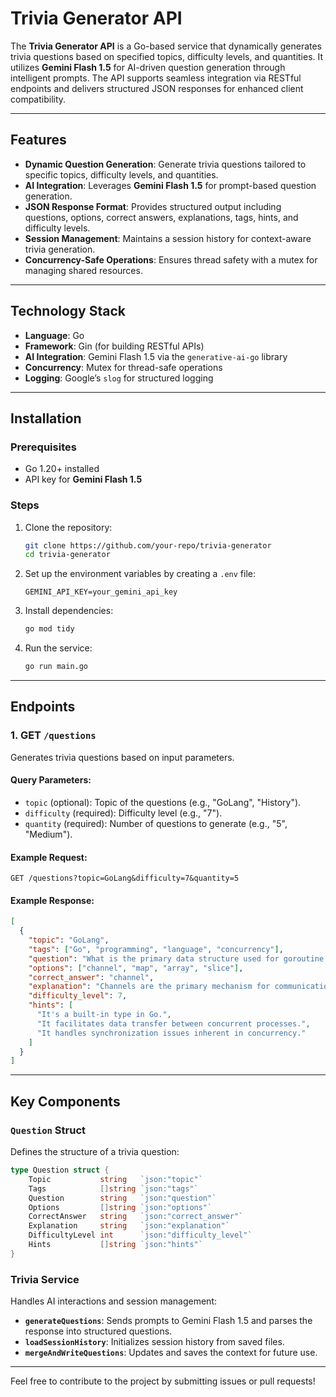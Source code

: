 # Trivia Generator API  

The **Trivia Generator API** is a Go-based service that dynamically generates trivia questions based on specified topics, difficulty levels, and quantities. It utilizes **Gemini Flash 1.5** for AI-driven question generation through intelligent prompts. The API supports seamless integration via RESTful endpoints and delivers structured JSON responses for enhanced client compatibility.

---

## Features  

- **Dynamic Question Generation**: Generate trivia questions tailored to specific topics, difficulty levels, and quantities.  
- **AI Integration**: Leverages **Gemini Flash 1.5** for prompt-based question generation.  
- **JSON Response Format**: Provides structured output including questions, options, correct answers, explanations, tags, hints, and difficulty levels.  
- **Session Management**: Maintains a session history for context-aware trivia generation.  
- **Concurrency-Safe Operations**: Ensures thread safety with a mutex for managing shared resources.  

---

## Technology Stack  

- **Language**: Go  
- **Framework**: Gin (for building RESTful APIs)  
- **AI Integration**: Gemini Flash 1.5 via the `generative-ai-go` library  
- **Concurrency**: Mutex for thread-safe operations  
- **Logging**: Google’s `slog` for structured logging  

---

## Installation  

### Prerequisites  
- Go 1.20+ installed  
- API key for **Gemini Flash 1.5**  

### Steps  
1. Clone the repository:  
   ```bash
   git clone https://github.com/your-repo/trivia-generator
   cd trivia-generator
   ```  
2. Set up the environment variables by creating a `.env` file:  
   ```env
   GEMINI_API_KEY=your_gemini_api_key
   ```  
3. Install dependencies:  
   ```bash
   go mod tidy
   ```  
4. Run the service:  
   ```bash
   go run main.go
   ```  

---

## Endpoints  

### 1. **GET `/questions`**  
Generates trivia questions based on input parameters.  

#### Query Parameters:  
- `topic` (optional): Topic of the questions (e.g., "GoLang", "History").  
- `difficulty` (required): Difficulty level (e.g., "7").  
- `quantity` (required): Number of questions to generate (e.g., "5", "Medium").  

#### Example Request:  
```http
GET /questions?topic=GoLang&difficulty=7&quantity=5
```  

#### Example Response:  
```json
[
  {
    "topic": "GoLang",
    "tags": ["Go", "programming", "language", "concurrency"],
    "question": "What is the primary data structure used for goroutine communication?",
    "options": ["channel", "map", "array", "slice"],
    "correct_answer": "channel",
    "explanation": "Channels are the primary mechanism for communication and synchronization between goroutines in Go.",
    "difficulty_level": 7,
    "hints": [
      "It's a built-in type in Go.",
      "It facilitates data transfer between concurrent processes.",
      "It handles synchronization issues inherent in concurrency."
    ]
  }
]
```  

---

## Key Components  

### `Question` Struct  
Defines the structure of a trivia question:  
```go
type Question struct {
    Topic           string   `json:"topic"`
    Tags            []string `json:"tags"`
    Question        string   `json:"question"`
    Options         []string `json:"options"`
    CorrectAnswer   string   `json:"correct_answer"`
    Explanation     string   `json:"explanation"`
    DifficultyLevel int      `json:"difficulty_level"`
    Hints           []string `json:"hints"`
}
```  

### Trivia Service  
Handles AI interactions and session management:  
- **`generateQuestions`**: Sends prompts to Gemini Flash 1.5 and parses the response into structured questions.  
- **`loadSessionHistory`**: Initializes session history from saved files.  
- **`mergeAndWriteQuestions`**: Updates and saves the context for future use.  

---

Feel free to contribute to the project by submitting issues or pull requests!  